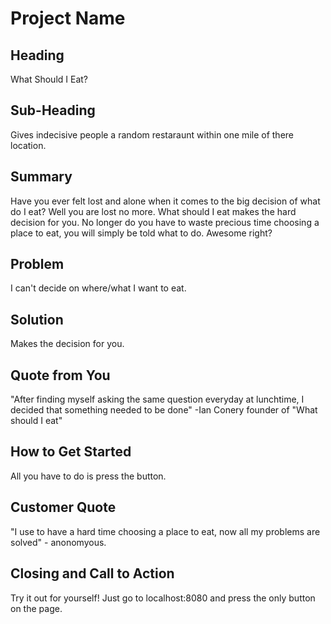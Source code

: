 # Project Name #

<!-- 
> This material was originally posted [here](http://www.quora.com/What-is-Amazons-approach-to-product-development-and-product-management). It is reproduced here for posterities sake.

There is an approach called "working backwards" that is widely used at Amazon. They work backwards from the customer, rather than starting with an idea for a product and trying to bolt customers onto it. While working backwards can be applied to any specific product decision, using this approach is especially important when developing new products or features.

For new initiatives a product manager typically starts by writing an internal press release announcing the finished product. The target audience for the press release is the new/updated product's customers, which can be retail customers or internal users of a tool or technology. Internal press releases are centered around the customer problem, how current solutions (internal or external) fail, and how the new product will blow away existing solutions.

If the benefits listed don't sound very interesting or exciting to customers, then perhaps they're not (and shouldn't be built). Instead, the product manager should keep iterating on the press release until they've come up with benefits that actually sound like benefits. Iterating on a press release is a lot less expensive than iterating on the product itself (and quicker!).

If the press release is more than a page and a half, it is probably too long. Keep it simple. 3-4 sentences for most paragraphs. Cut out the fat. Don't make it into a spec. You can accompany the press release with a FAQ that answers all of the other business or execution questions so the press release can stay focused on what the customer gets. My rule of thumb is that if the press release is hard to write, then the product is probably going to suck. Keep working at it until the outline for each paragraph flows. 

Oh, and I also like to write press-releases in what I call "Oprah-speak" for mainstream consumer products. Imagine you're sitting on Oprah's couch and have just explained the product to her, and then you listen as she explains it to her audience. That's "Oprah-speak", not "Geek-speak".

Once the project moves into development, the press release can be used as a touchstone; a guiding light. The product team can ask themselves, "Are we building what is in the press release?" If they find they're spending time building things that aren't in the press release (overbuilding), they need to ask themselves why. This keeps product development focused on achieving the customer benefits and not building extraneous stuff that takes longer to build, takes resources to maintain, and doesn't provide real customer benefit (at least not enough to warrant inclusion in the press release).
 -->
 
## Heading ##
What Should I Eat?

## Sub-Heading ##
Gives indecisive people a random restaraunt within one mile of there location.

## Summary ##
Have you ever felt lost and alone when it comes to the big decision of what do I eat? Well you are lost no more. What should I eat makes the hard decision for you. No longer do you have to waste precious time choosing a place to eat, you will simply be told what to do. Awesome right?

## Problem ##
I can't decide on where/what I want to eat.

## Solution ##
Makes the decision for you.

## Quote from You ##
"After finding myself asking the same question everyday at lunchtime, I decided that something needed to be done" -Ian Conery founder of "What should I eat"

## How to Get Started ##
All you have to do is press the button.

## Customer Quote ##
"I use to have a hard time choosing a place to eat, now all my problems are solved" - anonomyous.

## Closing and Call to Action ##
Try it out for yourself! Just go to localhost:8080 and press the only button on the page. 
